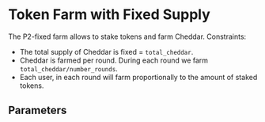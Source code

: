 # Token Farm with Fixed Supply

The P2-fixed farm allows to stake tokens and farm Cheddar. Constraints:
* The total supply of Cheddar is fixed = `total_cheddar`.
* Cheddar is farmed per round. During each round we farm `total_cheddar/number_rounds`.
* Each user, in each round will farm proportionally to the amount of staked tokens.

## Parameters
